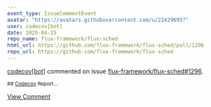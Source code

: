```yaml
---
event_type: IssueCommentEvent
avatar: "https://avatars.githubusercontent.com/u/22429695?"
user: codecov[bot]
date: 2025-04-15
repo_name: flux-framework/flux-sched
html_url: https://github.com/flux-framework/flux-sched/pull/1296
repo_url: https://github.com/flux-framework/flux-sched
---
```


<a href='https://github.com/codecov[bot]' target='_blank'>codecov[bot]</a> commented on issue <a href='https://github.com/flux-framework/flux-sched/pull/1296' target='_blank'>flux-framework/flux-sched#1296</a>.

<small>## [Codecov](https://app.codecov.io/gh/flux-framework/flux-sched/pull/1296?dropdown=coverage&src=pr&el=h1&utm_medium=referral&utm_source=github&utm_content=comment&utm_campaign=pr+comments&utm_term=flux-framework) Report...</small>

<a href='https://github.com/flux-framework/flux-sched/pull/1296' target='_blank'>View Comment</a>